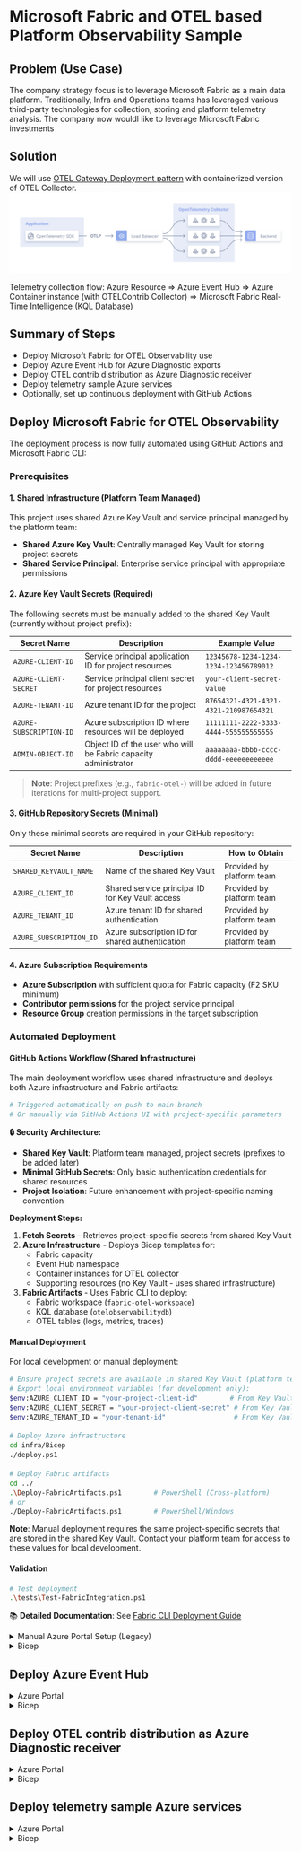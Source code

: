 # Microsoft Fabric and OTEL based Platform Observability Sample


## Problem (Use Case)

The company strategy focus is to leverage Microsoft Fabric as a main data platform. Traditionally, Infra and Operations teams has leveraged various third-party technologies for collection, storing and platform telemetry analysis.
The company now wouldl like to leverage Microsoft Fabric investments 

## Solution

We will use [OTEL Gateway Deployment pattern](https://opentelemetry.io/docs/collector/deployment/gateway/) with containerized version of OTEL Collector.
![alt text](./docs/assets/image005.png)

Telemetry collection flow: Azure Resource => Azure Event Hub => Azure Container instance (with OTELContrib Collector) => Microsoft Fabric Real-Time Intelligence (KQL Database)

## Summary of Steps

- Deploy Microsoft Fabric for OTEL Observability use
- Deploy Azure Event Hub for Azure Diagnostic exports
- Deploy OTEL contrib distribution as Azure Diagnostic receiver
- Deploy telemetry sample Azure services
- Optionally, set up continuous deployment with GitHub Actions


## Deploy Microsoft Fabric for OTEL Observability

The deployment process is now fully automated using GitHub Actions and Microsoft Fabric CLI:

### Prerequisites

#### 1. **Shared Infrastructure (Platform Team Managed)**
This project uses shared Azure Key Vault and service principal managed by the platform team:

- **Shared Azure Key Vault**: Centrally managed Key Vault for storing project secrets
- **Shared Service Principal**: Enterprise service principal with appropriate permissions

#### 2. **Azure Key Vault Secrets (Required)**
The following secrets must be manually added to the shared Key Vault (currently without project prefix):

| Secret Name | Description | Example Value |
|-------------|-------------|---------------|
| `AZURE-CLIENT-ID` | Service principal application ID for project resources | `12345678-1234-1234-1234-123456789012` |
| `AZURE-CLIENT-SECRET` | Service principal client secret for project resources | `your-client-secret-value` |
| `AZURE-TENANT-ID` | Azure tenant ID for the project | `87654321-4321-4321-4321-210987654321` |
| `AZURE-SUBSCRIPTION-ID` | Azure subscription ID where resources will be deployed | `11111111-2222-3333-4444-555555555555` |
| `ADMIN-OBJECT-ID` | Object ID of the user who will be Fabric capacity administrator | `aaaaaaaa-bbbb-cccc-dddd-eeeeeeeeeeee` |

> **Note**: Project prefixes (e.g., `fabric-otel-`) will be added in future iterations for multi-project support.

#### 3. **GitHub Repository Secrets (Minimal)**
Only these minimal secrets are required in your GitHub repository:

| Secret Name | Description | How to Obtain |
|-------------|-------------|---------------|
| `SHARED_KEYVAULT_NAME` | Name of the shared Key Vault | Provided by platform team |
| `AZURE_CLIENT_ID` | Shared service principal ID for Key Vault access | Provided by platform team |
| `AZURE_TENANT_ID` | Azure tenant ID for shared authentication | Provided by platform team |
| `AZURE_SUBSCRIPTION_ID` | Azure subscription ID for shared authentication | Provided by platform team |

#### 4. **Azure Subscription Requirements**
- **Azure Subscription** with sufficient quota for Fabric capacity (F2 SKU minimum)
- **Contributor permissions** for the project service principal
- **Resource Group** creation permissions in the target subscription

### Automated Deployment

#### GitHub Actions Workflow (Shared Infrastructure)
The main deployment workflow uses shared infrastructure and deploys both Azure infrastructure and Fabric artifacts:

```bash
# Triggered automatically on push to main branch
# Or manually via GitHub Actions UI with project-specific parameters
```

**🔒 Security Architecture:**
- **Shared Key Vault**: Platform team managed, project secrets (prefixes to be added later)
- **Minimal GitHub Secrets**: Only basic authentication credentials for shared resources  
- **Project Isolation**: Future enhancement with project-specific naming convention

**Deployment Steps:**
1. **Fetch Secrets** - Retrieves project-specific secrets from shared Key Vault
2. **Azure Infrastructure** - Deploys Bicep templates for:
   - Fabric capacity
   - Event Hub namespace  
   - Container instances for OTEL collector
   - Supporting resources (no Key Vault - uses shared infrastructure)
3. **Fabric Artifacts** - Uses Fabric CLI to deploy:
   - Fabric workspace (`fabric-otel-workspace`)
   - KQL database (`otelobservabilitydb`)
   - OTEL tables (logs, metrics, traces)

#### Manual Deployment

For local development or manual deployment:

```bash
# Ensure project secrets are available in shared Key Vault (platform team responsibility)
# Export local environment variables (for development only):
$env:AZURE_CLIENT_ID = "your-project-client-id"        # From Key Vault: AZURE-CLIENT-ID
$env:AZURE_CLIENT_SECRET = "your-project-client-secret" # From Key Vault: AZURE-CLIENT-SECRET
$env:AZURE_TENANT_ID = "your-tenant-id"                 # From Key Vault: AZURE-TENANT-ID

# Deploy Azure infrastructure
cd infra/Bicep
./deploy.ps1

# Deploy Fabric artifacts
cd ../
.\Deploy-FabricArtifacts.ps1        # PowerShell (Cross-platform)
# or
./Deploy-FabricArtifacts.ps1        # PowerShell/Windows
```

**Note**: Manual deployment requires the same project-specific secrets that are stored in the shared Key Vault. Contact your platform team for access to these values for local development.

#### Validation
```bash
# Test deployment
.\tests\Test-FabricIntegration.ps1
```

📚 **Detailed Documentation**: See [Fabric CLI Deployment Guide](docs/FABRIC_CLI_DEPLOYMENT.md)

<details>
<summary>Manual Azure Portal Setup (Legacy)</summary>

Follow Microsoft Learn article for [configuring OTEL collection for Azure Data Explorer (or Microsoft Fabric Real-Time Intelligence)](https://learn.microsoft.com/azure/data-explorer/open-telemetry-connector). 

Create Fabric Eventhouse
![alt text](./docs/assets/image001.png)


Create OTEL tables

```kusto
.create-merge table <Logs-Table-Name> (Timestamp:datetime, ObservedTimestamp:datetime, TraceID:string, SpanID:string, SeverityText:string, SeverityNumber:int, Body:string, ResourceAttributes:dynamic, LogsAttributes:dynamic) 

.create-merge table <Metrics-Table-Name> (Timestamp:datetime, MetricName:string, MetricType:string, MetricUnit:string, MetricDescription:string, MetricValue:real, Host:string, ResourceAttributes:dynamic,MetricAttributes:dynamic) 

.create-merge table <Traces-Table-Name> (TraceID:string, SpanID:string, ParentID:string, SpanName:string, SpanStatus:string, SpanKind:string, StartTime:datetime, EndTime:datetime, ResourceAttributes:dynamic, TraceAttributes:dynamic, Events:dynamic, Links:dynamic)
```


![alt text](./docs/assets/image002.png)

</details>

<details>
<summary>Bicep</summary>

The Bicep deployment in the `infra/Bicep` folder uses Azure Verified Modules as a base to create all the necessary Azure resources.

### Prerequisites

- Azure CLI or Azure PowerShell installed
- Bicep CLI installed
- Azure subscription with contributor access

### Deployment Steps

1. Navigate to the Bicep directory
```powershell
cd infra/Bicep
```

2. Login to Azure
```powershell
Connect-AzAccount
# Or using Azure CLI
# az login
```

3. Set your subscription
```powershell
Set-AzContext -SubscriptionId "<your-subscription-id>"
# Or using Azure CLI
# az account set --subscription "<your-subscription-id>"
```

4. Deploy using the provided script
```powershell
./deploy.ps1 -EnvironmentName "dev" -Location "eastus"
```

### Bicep Files Structure

- `main.bicep` - Main orchestration template
- `modules/` - Individual resource modules
  - `fabriccapacity.bicep` - Microsoft Fabric capacity
  - `kqldatabase.bicep` - Microsoft Fabric workspace and KQL database parameters
  - `eventhub.bicep` - Event Hub namespace and hub
  - `containerinstance.bicep` - Container Instance for OTEL Collector
  - `appservice.bicep` - App Service for sample telemetry
- `config/` - Configuration files
  - `otel-config.yaml` - OTEL Collector configuration
- `parameters.json` - Parameter values for deployment

### Sample Deployment Commands

```powershell
# Deploy just the Fabric capacity
$resourceGroupName = "azuresamples-platformobservabilty-fabric"
$adminObjectId = (Get-AzADUser -UserPrincipalName "admin@contoso.com").Id

New-AzResourceGroupDeployment -ResourceGroupName $resourceGroupName `
  -TemplateFile ./modules/fabriccapacity.bicep `
  -capacityName "fabric-capacity-observability" `
  -skuName "F2" `
  -adminObjectId $adminObjectId `
  -location "eastus"
```

### Post-Deployment Configuration

After deployment, you'll need to:

1. Configure environment variables for the OTEL collector container with actual connection strings
2. Update the diagnostic settings on any resources you want to monitor
3. Deploy your applications to the App Service
4. Complete the Microsoft Fabric workspace setup in the Fabric portal:
   - Create the KQL Database using the provided schema
   - Set up permissions for the database
   - Configure OTEL connector for ingestion from the Event Hub

</details>




## Deploy Azure Event Hub

<details>
<summary>Azure Portal</summary>


![alt text](./docs/assets/image006.png)

![alt text](./docs/assets/image007.png)

![alt text](./docs/assets/image008.png)


Sample Even Hubs diagnostic record from Azure App Service

```json
{
    "records": [
        {
            "time": "2025-03-02T20:24:00.8208182Z",
            "resourceId": "/SUBSCRIPTIONS/5F33A090-5B5B-43FF-A6DD-E912E60767EC/RESOURCEGROUPS/DEMO-OBSERVABILITY/PROVIDERS/MICROSOFT.WEB/SITES/OTELWEBAPP02",
            "category": "AppServiceHTTPLogs",
            "properties": {
                "CsMethod": "GET",
                "CsUriStem": "/",
                "SPort": "443",
                "CIp": "52.158.28.64",
                "UserAgent": "Mozilla/5.0+(compatible;+MSIE+9.0;+Windows+NT+6.1;+Trident/5.0;+AppInsights)",
                "CsHost": "otelwebapp02-b4ejc3ckb9ecd9fd.uksouth-01.azurewebsites.net",
                "ScStatus": 200,
                "ScSubStatus": "0",
                "ScWin32Status": "0",
                "ScBytes": 2140,
                "CsBytes": 1386,
                "TimeTaken": 17,
                "Result": "Success",
                "Cookie": "-",
                "CsUriQuery": "X-ARR-LOG-ID=aa4d225f-5f9d-4ad3-9ce9-3a85565c0b49",
                "CsUsername": "-",
                "Referer": "-",
                "ComputerName": "WEBWK000003"
            }
        }
    ]
}
```

</details>

<details>
<summary>Bicep</summary>

The Event Hub deployment is handled through the `eventhub.bicep` module in the Bicep directory. This module creates:

1. Event Hub Namespace with Standard tier
2. Event Hub for receiving diagnostic data
3. Default consumer group
4. Authorization rule with listen, send, and manage permissions

### Sample Deployment 

```powershell
# Deploy just the Event Hub resources
$resourceGroupName = "azuresamples-platformobservabilty-fabric"
New-AzResourceGroupDeployment -ResourceGroupName $resourceGroupName `
  -TemplateFile ./modules/eventhub.bicep `
  -namespaceName "evhns-otel" `
  -eventHubName "evh-otel-diagnostics" `
  -skuName "Standard" `
  -location "eastus"
```

### Connecting Azure Resources to Event Hub

After deployment, you can configure Azure Diagnostic Settings to send logs to the Event Hub using the Azure Portal or Azure CLI:

```powershell
# Example: Connect App Service to Event Hub
$resourceId = (Get-AzWebApp -Name "your-app-name" -ResourceGroupName "your-rg").Id
$eventhubAuthorizationRuleId = (Get-AzEventHubNamespaceAuthorizationRule -ResourceGroupName $resourceGroupName -NamespaceName "evhns-otel-dev" -Name "RootManageSharedAccessKey").Id
$eventhubName = "evh-otel-diagnostics"

Set-AzDiagnosticSetting -ResourceId $resourceId `
  -Name "otel-diagnostics" `
  -EventHubAuthorizationRuleId $eventhubAuthorizationRuleId `
  -EventHubName $eventhubName `
  -Enabled $true `
  -Category "AppServiceHTTPLogs","AppServiceConsoleLogs","AppServiceAppLogs","AppServiceAuditLogs" `
  -MetricCategory "AllMetrics"
```

</details>


## Deploy OTEL contrib distribution as Azure Diagnostic receiver

<details>
<summary>Azure Portal</summary>

[OpenTelemetry Collector Contrib](https://github.com/open-telemetry/opentelemetry-collector-contrib) distribution will be configured and deployed as a Azure Container Instance as a OTEL Collector Gateway. 
Docker image "otel/opentelemetry-collector-contrib" 

We will use "Azure Event Hub Receiver" which is part of the "OpenTelemetry Collector Contrib" distribution. 
![alt text](./docs/assets/image010.png)

and Azure Data Explorer Exporter

![alt text](./docs/assets/image011.png)

You can search for available extensions in the [OTEL registry](https://opentelemetry.io/ecosystem/registry/).


Following is the full OTEL config.yaml content:

```yml
extensions:

receivers:
  otlp:
    protocols:
      grpc:
        endpoint: 0.0.0.0:4317

  azureeventhub:
    connection: Endpoint=sb://namespace.servicebus.windows.net/;SharedAccessKeyName=RootManageSharedAccessKey;SharedAccessKey=<key>;EntityPath=maindiagnosticcollection
    partition: ""
    group: $Default
    offset: ""
    format: "azure"


processors:
  batch:

exporters:
  debug:
    verbosity: basic
  azuredataexplorer:
    cluster_uri: "https://trd-sxwndfr8sm0vy6844c.z5.kusto.fabric.microsoft.com"
    application_id: "c84761b4-8a31-4cd9-baf9-bd6752190365"
    application_key: "<key>"
    tenant_id: "539d8bb1-bbd5-4f9d-836d-223c3e6d1e43"
    db_name: "OTELEventHouse"
    metrics_table_name: "OTELMetrics"
    logs_table_name: "OTELLogs"
    traces_table_name: "OTELTraces"
    ingestion_type : "managed"

service:

  pipelines:

    traces:
      receivers: [otlp]
      processors: [batch]
      exporters: [debug,azuredataexplorer]

    metrics:
      receivers: [otlp,azureeventhub]
      processors: [batch]
      exporters: [debug,azuredataexplorer]

    logs:
      receivers: [otlp,azureeventhub]
      processors: [batch]
      exporters: [debug,azuredataexplorer]
```

Deployed Azure Container with OTEL Collector

![alt text](./docs/assets/image009.png)

</details>

<details>
<summary>Bicep</summary>

The Bicep deployment for the OTEL Collector uses the `containerinstance.bicep` module to deploy the OpenTelemetry Collector Contrib distribution as an Azure Container Instance, acting as a gateway between Azure resources and Microsoft Fabric.

### Container Configuration

The Container Instance is configured with:

1. Public IP address for receiving telemetry
2. Exposed ports 4317 (OTLP gRPC) and 4318 (OTLP HTTP)
3. A mounted config volume for the OTEL configuration
4. Environment variables for connection strings and other configuration parameters

### Configuration File

The collector is configured through the `config.yaml` file in the `config/` directory. This configuration:

- Receives telemetry from Azure Event Hub and OTLP protocols
- Processes the telemetry using batch processing
- Exports the data to Microsoft Fabric (Azure Data Explorer)

```yaml
# Sample config.yaml structure
extensions:
  health_check:
    endpoint: 0.0.0.0:13133

receivers:
  otlp:
    protocols:
      grpc:
        endpoint: 0.0.0.0:4317
      http:
        endpoint: 0.0.0.0:4318

  azureeventhub:
    connection: ${EVENTHUB_CONNECTION_STRING}
    format: "azure"

processors:
  batch:
    timeout: 1s
    send_batch_size: 1024

exporters:
  debug:
    verbosity: basic
  
  azuredataexplorer:
    cluster: ${ADX_CLUSTER_URI}
    database: ${ADX_DATABASE}
    routing_tables:
      logs_table: "${LOGS_TABLE_NAME}"
      metrics_table: "${METRICS_TABLE_NAME}"
      traces_table: "${TRACES_TABLE_NAME}"
    auth:
      application_id: ${AAD_APP_ID}
      application_key: ${AAD_APP_SECRET}
      tenant_id: ${AAD_TENANT_ID}
```

### Deployment Example

```powershell
# Deploy just the OTEL Collector Container Instance
$resourceGroupName = "azuresamples-platformobservabilty-fabric"
$configContent = Get-Content -Path "./config/otel-config.yaml" -Raw

New-AzResourceGroupDeployment -ResourceGroupName $resourceGroupName `
  -TemplateFile ./modules/containerinstance.bicep `
  -containerGroupName "ci-otel-collector" `
  -containerName "otel-collector" `
  -containerImage "otel/opentelemetry-collector-contrib:latest" `
  -configYamlContent $configContent `
  -location "eastus"
```

</details>




## Deploy telemetry sample Azure services

<details>
<summary>Azure Portal</summary>

Deploy two Azure App Services and configure Diagnostic settings to send the telemetry to configured Azure Event Hub.

![alt text](./docs/assets/image012.png)

![alt text](./docs/assets/image013.png)

</details>

<details>
<summary>Bicep</summary>

The App Service deployment is handled by the `appservice.bicep` module. This module creates:

1. App Service Plan with the specified tier
2. App Service for hosting the sample application
3. Diagnostic settings to send logs and metrics to the Event Hub

### Features of the App Service

- Linux-based App Service running .NET Core
- HTTPS-only access
- Configured to run from a deployment package
- Diagnostic settings configured to send logs to Event Hub

### Deployment Example

```powershell
# Deploy just the App Service
$resourceGroupName = "azuresamples-platformobservabilty-fabric"
$eventhubNamespace = "evhns-otel"
$eventhubName = "evh-otel-diagnostics"

$eventhubAuthRuleId = (Get-AzEventHubNamespaceAuthorizationRule -ResourceGroupName $resourceGroupName -NamespaceName $eventhubNamespace -Name "RootManageSharedAccessKey").Id

New-AzResourceGroupDeployment -ResourceGroupName $resourceGroupName `
  -TemplateFile ./modules/appservice.bicep `
  -appServicePlanName "asp-otel-sample" `
  -appServiceName "app-otel-sample" `
  -sku @{name="B1"; tier="Basic"} `
  -diagnosticEventHubName $eventhubName `
  -diagnosticEventHubAuthorizationRuleId $eventhubAuthRuleId `
  -location "eastus"
```

### Sample Application Deployment

After the App Service is created, you can deploy your application to it using various methods:

1. Using ZIP deployment:
```powershell
Compress-Archive -Path .\app\* -DestinationPath .\app.zip
az webapp deployment source config-zip --resource-group $resourceGroupName --name "app-otel-sample-dev" --src .\app.zip
```

2. Using GitHub Actions:
Configure a GitHub Actions workflow to build and deploy your application automatically.

## Continuous Deployment with GitHub Actions

This repository includes a GitHub Actions workflow that automates the deployment of all resources using a **shared infrastructure approach**:

- Microsoft Fabric capacity and workspace
- KQL Database with OTEL tables  
- Event Hub namespace and hub
- OTEL Collector container instance
- App Service for sample telemetry

### 🔒 Enhanced Security with Shared Key Vault

The deployment uses **shared infrastructure** managed by the platform team:

- **✅ Shared Key Vault**: Platform team managed, centralized secret storage
- **✅ Project Isolation**: Future enhancement with secret naming prefixes
- **✅ Minimal GitHub Secrets**: Only basic shared authentication credentials
- **✅ Enterprise Security**: Centralized access control and governance
- **✅ Multi-Project Support**: Future enhancement with project-specific prefixes

### Setup Requirements

1. **Platform Team Prerequisites** (managed externally):
   - Shared Azure Key Vault with appropriate access policies
   - Project secrets populated (currently without prefixes)
   - Shared service principal with Key Vault read permissions

2. **Repository Configuration** (developer responsibility):
   - Configure GitHub repository secrets (4 minimal secrets)
   - Trigger workflow via push or manual dispatch

See detailed setup instructions in [`docs/GITHUB_ACTIONS_KEYVAULT_SETUP.md`](docs/GITHUB_ACTIONS_KEYVAULT_SETUP.md)

### Workflow Triggers

The workflow runs automatically when:
- Changes are pushed to the `main` branch
- Manually triggered via GitHub UI with optional parameters:
  - `location`: Azure region for deployment (default: swedencentral)
  - `skip_deployment`: Run tests only without deployment
  - `project_prefix`: Reserved for future use (default: fabric-otel)

### Manual Deployment

To trigger a manual deployment:
1. Go to the Actions tab in your repository
2. Select the "CI/CD Pipeline - Build, Deploy & Test (Shared Key Vault)" workflow  
3. Click "Run workflow"
4. Optionally specify deployment parameters
5. Click "Run workflow" to start the deployment

## References
- https://learn.microsoft.com/en-us/azure/data-explorer/open-telemetry-connector?context=%2Ffabric%2Fcontext%2Fcontext-rti&pivots=fabric&tabs=command-line
- https://github.com/open-telemetry/opentelemetry-dotnet/tree/main/docs
